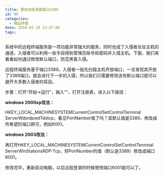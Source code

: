 ```yaml
---
title: 更改远程桌面端口3389
id: 99
categories:
  - 精品转载
date: 2010-02-10 23:47:09
tags:
---
```


系统中的远程终端服务是一项功能非常强大的服务，同时也成了入侵者长驻主机的通道，入侵者可以利用一些手段得到管理员账号和密码并入侵主机。下面，我们来看看如何通过修改默认端口，防范黑客入侵。

远程终端服务基于端口3389。入侵者一般先扫描主机开放端口，一旦发现其开放了3389端口，就会进行下一步的入侵，所以我们只需要修改该务默认端口就可以避开大多数入侵者的耳目。


<!--more-->


步骤：打开&ldquo;开始&rarr;运行&rdquo;，输入&ldquo;&rdquo;，打开注册表，进入以下路径：

**windows 2000xp改法：**

HKEY_LOCAL_MACHINESYSTEMCurrentControlSetControlTerminal ServerWdsrdpwdTdstcp，看见PortNamber值了吗？其默认值是3389，修改成所希望的端口即可，例如6001。

**windows 2003改法：**

再打开HKEY_LOCAL_MACHINESYSTEMCurrentControlSetControlTenninal ServerWinStationsRDP-Tcp，将PortNumber的值（默认是3389）修改成端口6001。

修改完毕，重新启动电脑，以后远程登录的时候使用端口6001就可以了。
